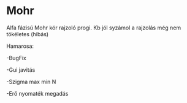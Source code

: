 # Mohr
Alfa fázisú Mohr kör rajzoló progi.
Kb jól syzámol a rajzolás még nem tökéletes (hibás)



Hamarosa:

-BugFix

-Gui javitás

-Szigma max min N

-Erő nyomaték megadás
